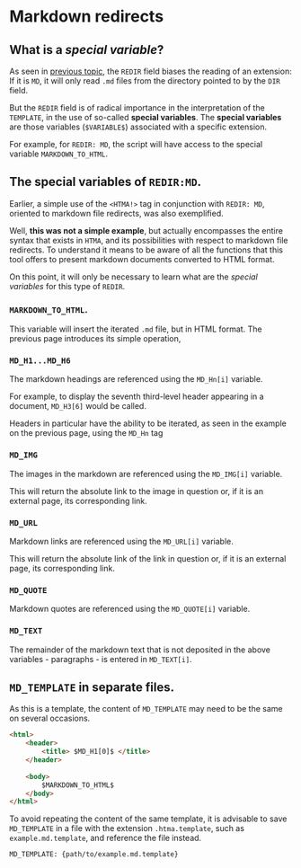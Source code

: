 
# Markdown redirects

## What is a *special variable*?

As seen in [previous topic](3first_project.md), the `REDIR` field biases the reading of an extension: If it is `MD`, it will only read `.md` files from the directory pointed to by the `DIR` field.  

But the `REDIR` field is of radical importance in the interpretation of the `TEMPLATE`, in the use of so-called **special variables**. The **special variables** are those variables (`$VARIABLE$`) associated with a specific extension.

For example, for `REDIR: MD`, the script will have access to the special variable `MARKDOWN_TO_HTML`.

## The special variables of `REDIR:MD`.

Earlier, a simple use of the `<HTMA!>` tag in conjunction with `REDIR: MD`, oriented to markdown file redirects, was also exemplified.

Well, **this was not a simple example**, but actually encompasses the entire syntax that exists in `HTMA`, and its possibilities with respect to markdown file redirects. To understand it means to be aware of all the functions that this tool offers to present markdown documents converted to HTML format.

On this point, it will only be necessary to learn what are the *special variables* for this type of `REDIR`.

### **`MARKDOWN_TO_HTML`**.

This variable will insert the iterated `.md` file, but in HTML format. The previous page introduces its simple operation,

### **`MD_H1...MD_H6`**

The markdown headings are referenced using the `MD_Hn[i]` variable. 

For example, to display the seventh third-level header appearing in a document, `MD_H3[6]` would be called.

Headers in particular have the ability to be iterated, as seen in the example on the previous page, using the `MD_Hn` tag

### **`MD_IMG`**

The images in the markdown are referenced using the `MD_IMG[i]` variable. 

This will return the absolute link to the image in question or, if it is an external page, its corresponding link. 

### **`MD_URL`**

Markdown links are referenced using the `MD_URL[i]` variable. 

This will return the absolute link of the link in question or, if it is an external page, its corresponding link. 

### **`MD_QUOTE`**

Markdown quotes are referenced using the `MD_QUOTE[i]` variable. 

### **`MD_TEXT`**

The remainder of the markdown text that is not deposited in the above variables - paragraphs - is entered in `MD_TEXT[i]`.

## `MD_TEMPLATE` in separate files.

As this is a template, the content of `MD_TEMPLATE` may need to be the same on several occasions. 

``` html
<html>
    <header>
        <title> $MD_H1[0]$ </title>
    </header>
    
    <body>
        $MARKDOWN_TO_HTML$
    </body>
</html>
```

To avoid repeating the content of the same template, it is advisable to save `MD_TEMPLATE` in a file with the extension `.htma.template`, such as `example.md.template`, and reference the file instead.

```
MD_TEMPLATE: {path/to/example.md.template}
```
